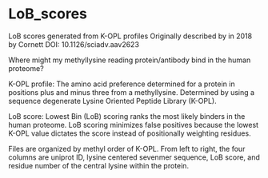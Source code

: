 # LoB_scores
LoB scores generated from K-OPL profiles
Originally described by in 2018 by Cornett DOI: 10.1126/sciadv.aav2623

Where might my methyllysine reading protein/antibody bind in the human proteome? 

K-OPL profile: The amino acid preference determined for a protein in positions plus and minus three from a methyllysine. 
Determined by using a sequence degenerate Lysine Oriented Peptide Library (K-OPL).

LoB score: Lowest Bin (LoB) scoring ranks the most likely binders in the human proteome.
LoB scoring minimizes false positives because the lowest K-OPL value dictates the score instead of positionally weighting residues.

Files are organized by methyl order of K-OPL.
From left to right, the four columns are uniprot ID, lysine centered sevenmer sequence, LoB score, and residue number of the central lysine within the protein.
